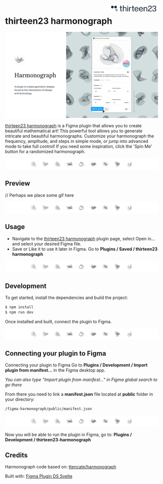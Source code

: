 <a href="https://thirteen23.com">
    <picture>
    	<source media="(prefers-color-scheme: dark)" srcset="./documentation/thirteen23_logo_light.svg"> 
    <img src="./documentation/thirteen23_logo.svg" alt="thirteen23 logo" title="thirteen23" align="right" width="160" height="auto" />
        </picture>
</a>

# thirteen23 harmonograph

![thirteen23 harmonograph cover](documentation/cover.png)

[thirteen23 harmonograph](https://github.com/thirteen23/figma-harmonograph) is a Figma plugin that allows you to create beautiful mathematical art! This powerful tool allows you to generate intricate and beautiful harmonographs. Customize your harmonograph the frequency, amplitude, and steps in simple mode, or jump into advanced mode to take full control! If you need some inspiration, click the 'Spin Me' button for a randomized harmonograph.

<picture>
	<source media="(prefers-color-scheme: dark)" srcset="./documentation/divider-dark.png"> 
    	<img alt="divider please ignore" src="./documentation/divider-light.png">
</picture>

## Preview

// Perhaps we place some gif here

<picture>
	<source media="(prefers-color-scheme: dark)" srcset="./documentation/divider-dark.png"> 
    	<img alt="divider please ignore" src="./documentation/divider-light.png">
</picture>

## Usage

- Navigate to the [thirteen23 harmonograph](https://github.com/thirteen23/figma-harmonograph) plugin page, select Open in… and select your desired Figma file.
- Save or Like it to use it later in Figma. Go to **Plugins / Saved / thirteen23 harmonograph**

<picture>
	<source media="(prefers-color-scheme: dark)" srcset="./documentation/divider-dark.png"> 
    	<img alt="divider please ignore" src="./documentation/divider-light.png">
</picture>

## Development

To get started, install the dependencies and build the project:

```bash
$ npm install
$ npm run dev
```

Once installed and built, connect the plugin to Figma.

 <picture>
	<source media="(prefers-color-scheme: dark)" srcset="./documentation/divider-dark.png"> 
    	<img alt="divider please ignore" src="./documentation/divider-light.png">
</picture>
 
## Connecting your plugin to Figma

Connecting your plugin to Figma
Go to **Plugins / Development / Import plugin from manifest...** in the Figma desktop app.

_You can also type "Import plugin from manifest..." in Figma global search to go there_

From there you need to link a **manifest.json** file located at **public** folder in your directory:

```bash
/figma-harmonograph/public/manifest.json
```

<picture>
	<source media="(prefers-color-scheme: dark)" srcset="./documentation/divider-dark.png"> 
    	<img alt="divider please ignore" src="./documentation/divider-light.png">
</picture>

Now you will be able to run the plugin in Figma, go to: **Plugins / Development / thirteen23-harmonograph**

## Credits

Harmonograph code based on: [ttencate/harmonograph](https://github.com/ttencate/harmonograph)

Built with: [Figma Plugin DS Svelte](https://github.com/thomas-lowry/figma-plugin-ds-svelte)
